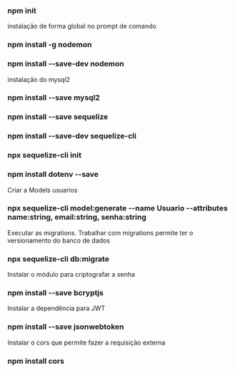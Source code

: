 ### npm init

instalação de forma global no prompt de comando
### npm install -g nodemon
### npm install --save-dev nodemon

instalação do mysql2
### npm install --save mysql2

### npm install --save sequelize

### npm install --save-dev sequelize-cli 

### npx sequelize-cli init

### npm install dotenv --save 

Criar a Models usuarios
### npx sequelize-cli model:generate --name Usuario --attributes name:string, email:string, senha:string

Executar as migrations. Trabalhar com migrations permite ter o versionamento do banco de dados
### npx sequelize-cli db:migrate

Instalar o módulo para criptografar a senha
### npm install --save bcryptjs

Instalar a dependência para JWT
### npm install --save jsonwebtoken

Instalar o cors que permite fazer a requisição externa
### npm install cors
